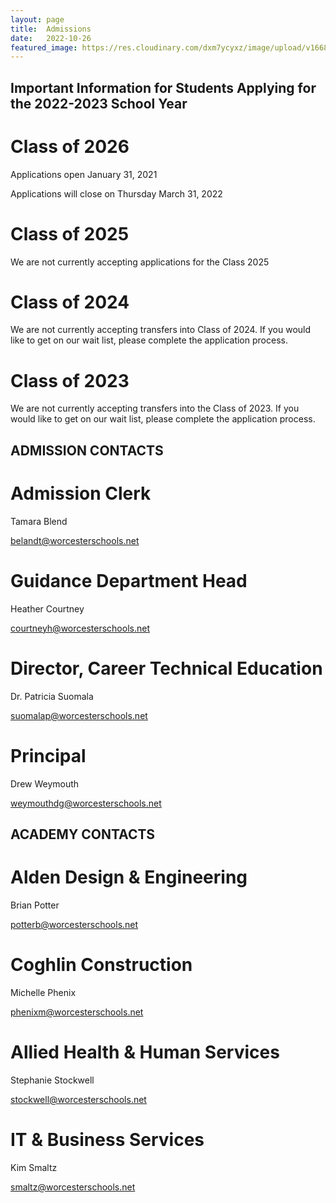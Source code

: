 ```yaml
---
layout: page
title:  Admissions
date:   2022-10-26
featured_image: https://res.cloudinary.com/dxm7ycyxz/image/upload/v1668016937/2022/04/sigmund-HsTnjCVQ798-unsplash-1_maguyu.jpg
---
```


## Important Information for Students Applying for the 2022-2023 School Year

# Class of 2026  
Applications open January 31, 2021  

Applications will close on Thursday March 31, 2022  

# Class of 2025  
We are not currently accepting applications for the Class 2025  

# Class of 2024
We are not currently accepting transfers into Class of 2024. If you would like to get on our wait list, please complete the application process.  
  
# Class of 2023​  
We are not currently accepting transfers into the Class of 2023. If you would like to get on our wait list, please complete the application process.  

## ADMISSION CONTACTS  
# Admission Clerk  
Tamara Blend  

belandt@worcesterschools.net  

# Guidance Department Head  
Heather Courtney  

courtneyh@worcesterschools.net  

# Director, Career Technical Education  
Dr. Patricia Suomala  
 
suomalap@worcesterschools.net 

# Principal 
Drew Weymouth 

weymouthdg@worcesterschools.net

## ACADEMY CONTACTS  
  
# Alden Design & Engineering  
Brian Potter  

potterb@worcesterschools.net  

# Coghlin Construction  
Michelle Phenix  

phenixm@worcesterschools.net  

# Allied Health & Human Services  
Stephanie Stockwell  
  
stockwell@worcesterschools.net  

# IT & Business Services  
Kim Smaltz  

smaltz@worcesterschools.net  